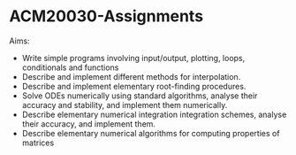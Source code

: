 # ACM20030-Assignments

Aims:
- Write simple programs involving input/output, plotting, loops, conditionals and functions
- Describe and implement different methods for interpolation.
- Describe and implement elementary root-finding procedures.
- Solve ODEs numerically using standard algorithms, analyse their accuracy and stability, and implement them numerically.
- Describe elementary numerical integration integration schemes, analyse their accuracy, and implement them.
- Describe elementary numerical algorithms for computing properties of matrices
